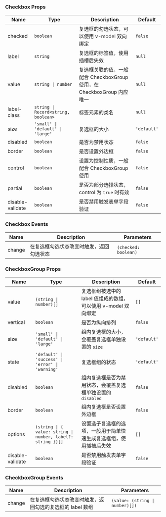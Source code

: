 ### Checkbox Props

| Name        | Type             | Description                                                   | Default    |
| ----------- | ---------------- | ------------------------------------------------------ | --------- |
| checked     | `boolean`          | 复选框的勾选状态，可以使用 v-model 双向绑定            | `false`     |
| label       | `string`           | 复选框的标签值，使用插槽后失效                         | `null`      |
| value       | `string \| number` | 复选框关联的值，一般配合 CheckboxGroup 使用，在 CheckboxGroup 内应唯一 | `null`      |
| label-class | `string \| Record<string, boolean>` | 标签元素的类名                                         | `null`      |
| size        | `'small' \| 'default' \| 'large'`          | 复选框的大小      | `'default'` |
| disabled    | `boolean`          | 是否为禁用状态                                         | `false`     |
| border      | `boolean`          | 是否设置外边框                                         | `false`     |
| control     | `boolean`          | 设置为控制性质，一般配合 CheckboxGroup 使用                    | `false`     |
| partial     | `boolean`          | 是否为部分选择状态，control 为 `true` 时有效           | `false`     |
| disable-validate | `boolean`                           | 是否禁用触发表单字段验证                                                         | `false`                 |

### Checkbox Events

| Name      | Description                                     | Parameters    |
| --------- | ---------------------------------------- | ------- |
| change | 在复选框勾选状态改变时触发，返回勾选状态 | `(checked: boolean)` |

### CheckboxGroup Props

| Name     | Type    | Description                                                                                | Default    |
| -------- | ------- | ----------------------------------------------------------------------------------- | --------- |
| value    | `(string \| number)[]`   | 复选框组被选中的 label 值组成的数组，可以使用 v-model 双向绑定                      | `[]`        |
| vertical | `boolean` | 是否为纵向排列                                                                      | `false`     |
| size     | `'small' \| 'default' \| 'large'`  | 组内复选框的大小，会覆盖复选框单独设置的 `size` | `'default'` |
| state    | `'default' \| 'success' \| 'error' \| 'warning'`  | 复选框组的状态                   | `'default'` |
| disabled | `boolean` | 组内复选框是否为禁用状态，会覆盖复选框单独设置的 `disabled`                           | `false`     |
| border   | `boolean` | 组内复选框是否设置外边框                                                            | `false`     |
| options  | `(string \| { value: string \| number, label?: string })[]`   | 设置选子复选框的选项，一般用于简单快速生成复选框组，使用插槽后失效                  | `[]`        |
| disable-validate | `boolean`                           | 是否禁用触发表单字段验证                                                         | `false`                 |

### CheckboxGroup Events

| Name      | Description                                                      | Parameters  |
| --------- | --------------------------------------------------------- | ----- |
| change | 在复选框勾选状态改变时触发，返回勾选的复选框的 label 数组 | `(value: (string \| number)[])` |
